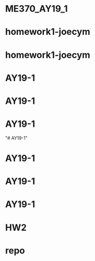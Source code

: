 # ME370_AY19_1
# homework1-joecym
# homework1-joecym
# AY19-1
# AY19-1
# AY19-1
"# AY19-1" 
# AY19-1
# AY19-1
# AY19-1
# HW2
# repo
